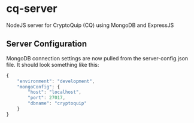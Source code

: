 # cq-server
NodeJS server for CryptoQuip (CQ) using MongoDB and ExpressJS

## Server Configuration
MongoDB connection settings are now pulled from the server-config.json file. It should look something like this:

``` JavaScript
{
	"environment": "development",
	"mongoConfig": {
		"host": "localhost",
		"port": 27017,
		"dbname": "cryptoquip"
	}
}
```
